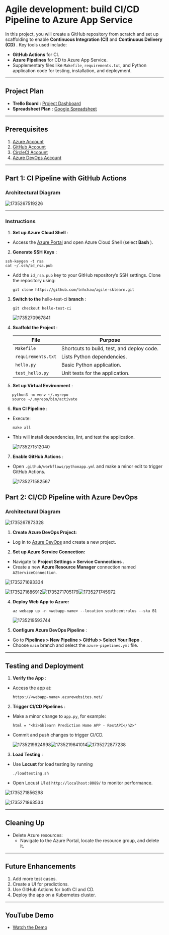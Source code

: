 # Agile development: build CI/CD Pipeline to Azure App Service

In this project, you will create a GitHub repository from scratch and set up scaffolding to enable **Continuous Integration (CI)** and  **Continuous Delivery (CD)** . Key tools used include:

* **GitHub Actions** for CI.
* **Azure Pipelines** for CD to Azure App Service.
* Supplementary files like `Makefile`, `requirements.txt`, and Python application code for testing, installation, and deployment.

---

## **Project Plan**

* **Trello Board** : [Project Dashboard](https://trello.com/b/BBqfWn2b/dashboard-ml-product)
* **Spreadsheet Plan** : [Google Spreadsheet](https://docs.google.com/spreadsheets/d/e/2PACX-1vQlBP_CzxOHPZOf_BYZ1rj1u6cuJKdOc_D0Sr_6S8p3LbHKIo8UlGiQzyleR67kNa_dsIuxgTIsUZex/pubhtml)

---

## **Prerequisites**

1. [Azure Account](https://portal.azure.com/)
2. [GitHub Account](http://github.com/)
3. [CircleCI Account](https://circleci.com/)
4. [Azure DevOps Account](https://dev.azure.com/)

---

## **Part 1: CI Pipeline with GitHub Actions**

### **Architectural Diagram**

![1735267519226](image/README/1735267519226.png)

---

### **Instructions**

1. **Set up Azure Cloud Shell** :

* Access the [Azure Portal](https://portal.azure.com/) and open Azure Cloud Shell (select  **Bash** ).

2. **Generate SSH Keys** :

```
ssh-keygen -t rsa
cat ~/.ssh/id_rsa.pub
```

- Add the `id_rsa.pub` key to your GitHub repository’s SSH settings. Clone the repository using:
  ```
  git clone https://github.com/lnhchau/agile-sklearn.git
  ```

3. **Switch to the** hello-test-ci **branch** :

   ```
   git checkout hello-test-ci
   ```

   ![1735270967841](https://file+.vscode-resource.vscode-cdn.net/u%3A/Day%20ta%20sai%20an/Udacity-DE-AWS-Azure/Azure/04_cloud_devops_azure/Uda_devops_2/flask-sklearn/image/README/1735270967841.png)
4. **Scaffold the Project** :

   | File                 | Purpose                                    |
   | -------------------- | ------------------------------------------ |
   | `Makefile`         | Shortcuts to build, test, and deploy code. |
   | `requirements.txt` | Lists Python dependencies.                 |
   | `hello.py`         | Basic Python application.                  |
   | `test_hello.py`    | Unit tests for the application.            |
5. **Set up Virtual Environment** :

```
   python3 -m venv ~/.myrepo
   source ~/.myrepo/bin/activate
```

6. **Run CI Pipeline** :

* Execute:

  ```
  make all
  ```

- This will install dependencies, lint, and test the application.

  ![1735271512040](https://file+.vscode-resource.vscode-cdn.net/u%3A/Day%20ta%20sai%20an/Udacity-DE-AWS-Azure/Azure/04_cloud_devops_azure/Uda_devops_2/flask-sklearn/image/README/1735271512040.png)

7. **Enable GitHub Actions** :

* Open `.github/workflows/pythonapp.yml` and make a minor edit to trigger GitHub Actions.

  ![1735271582567](https://file+.vscode-resource.vscode-cdn.net/u%3A/Day%20ta%20sai%20an/Udacity-DE-AWS-Azure/Azure/04_cloud_devops_azure/Uda_devops_2/flask-sklearn/image/README/1735271582567.png)

## **Part 2: CI/CD Pipeline with Azure DevOps**

### **Architectural Diagram**

![1735267873328](image/README/1735267873328.png)

1. **Create Azure DevOps Project:**

* Log in to [Azure DevOps](https://dev.azure.com/) and create a new project.

2. **Set up Azure Service Connection:**

* Navigate to  **Project Settings > Service Connections** .
* Create a new **Azure Resource Manager** connection named `AZServiceConnection`.

![1735271693334](image/README/1735271693334.png)

![1735271686912](https://file+.vscode-resource.vscode-cdn.net/u%3A/Day%20ta%20sai%20an/Udacity-DE-AWS-Azure/Azure/04_cloud_devops_azure/Uda_devops_2/flask-sklearn/image/README/1735271686912.png)![1735271705179](image/README/1735271705179.png)![1735271745972](image/README/1735271745972.png)

4. **Deploy Web App to Azure:**

   ```
   az webapp up -n <webapp-name> --location southcentralus --sku B1
   ```

   ![1735219593744](image/README/1735219593744.png)
5. **Configure Azure DevOps Pipeline** :

* Go to  **Pipelines > New Pipeline > GitHub > Select Your Repo** .
* Choose `main` branch and select the `azure-pipelines.yml` file.

---

## **Testing and Deployment**

1. **Verify the App** :

* Access the app at:

  ```
  https://<webapp-name>.azurewebsites.net/
  ```

2. **Trigger CI/CD Pipelines** :

* Make a minor change to `app.py`, for example:
  ```
  html = "<h2>Sklearn Prediction Home APP - RestAPI</h2>"
  ```

- Commit and push changes to trigger CI/CD.

  ![1735219624998](image/README/1735219624998.png)![1735219641014](https://file+.vscode-resource.vscode-cdn.net/u%3A/Day%20ta%20sai%20an/Udacity-DE-AWS-Azure/Azure/04_cloud_devops_azure/Uda_devops_2/flask-sklearn/image/README/1735219641014.png)![1735272877238](image/README/1735272877238.png)

3. **Load Testing** :

* Use **Locust** for load testing by running
  ```
  ./loadtesting.sh
  ```

- Open Locust UI at `http://localhost:8089/` to monitor performance.

![1735271856298](image/README/1735271856298.png)

![1735271863534](image/README/1735271863534.png)

---

## **Cleaning Up**

* Delete Azure resources:
  * Navigate to the Azure Portal, locate the resource group, and delete it.

---

## **Future Enhancements**

1. Add more test cases.
2. Create a UI for predictions.
3. Use GitHub Actions for both CI and CD.
4. Deploy the app on a Kubernetes cluster.

---

## **YouTube Demo**

* [Watch the Demo](https://youtu.be/1zjTSBJavS8)
